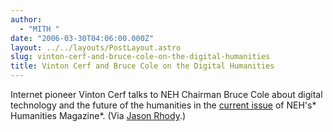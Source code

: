 ```yaml
---
author:
  - "MITH "
date: "2006-03-30T04:06:00.000Z"
layout: ../../layouts/PostLayout.astro
slug: vinton-cerf-and-bruce-cole-on-the-digital-humanities
title: Vinton Cerf and Bruce Cole on the Digital Humanities
---
```


Internet pioneer Vinton Cerf talks to NEH Chairman Bruce Cole about digital technology and the future of the humanities in the [current issue](http://www.neh.gov/news/humanities.html) of NEH's* Humanities Magazine*. (Via [Jason Rhody](http://misc.wordherders.net/archives/005652.html).)
